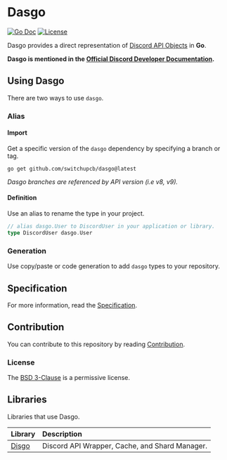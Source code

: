 # Dasgo

[![Go Doc](https://img.shields.io/badge/godoc-reference-5272B4.svg?style=for-the-badge&logo=appveyor&logo=appveyor)](https://pkg.go.dev/github.com/switchupcb/dasgo)
[![License](https://img.shields.io/github/license/switchupcb/dasgo.svg?style=for-the-badge)](https://github.com/switchupcb/dasgo/blob/main/LICENSE)

Dasgo provides a direct representation of [Discord API Objects](https://discord.com/developers/docs/reference) in **Go**. 

**Dasgo is mentioned in the [Official Discord Developer Documentation](https://discord.com/developers/docs/topics/community-resources#api-types).**

## Using Dasgo

There are two ways to use `dasgo`.

### Alias

#### Import

Get a specific version of the `dasgo` dependency by specifying a branch or tag.
```
go get github.com/switchupcb/dasgo@latest
```

_Dasgo branches are referenced by API version (i.e v8, v9)._

#### Definition

Use an alias to rename the type in your project.

```go
// alias dasgo.User to DiscordUser in your application or library.
type DiscordUser dasgo.User
```

### Generation

Use copy/paste or code generation to add `dasgo` types to your repository.

## Specification

For more information, read the [Specification](CONTRIBUTING.md#specification).

## Contribution

You can contribute to this repository by reading [Contribution](CONTRIBUTING.md).

### License

The [BSD 3-Clause](LICENSE) is a permissive license.

## Libraries

Libraries that use Dasgo.

| Library                                      | Description                                    |
| :------------------------------------------- | :--------------------------------------------- |
| [Disgo](https://github.com/switchupcb/disgo) | Discord API Wrapper, Cache, and Shard Manager. |